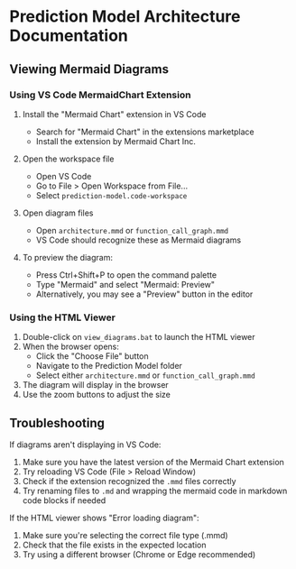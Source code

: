 # Prediction Model Architecture Documentation

## Viewing Mermaid Diagrams

### Using VS Code MermaidChart Extension

1. Install the "Mermaid Chart" extension in VS Code
   - Search for "Mermaid Chart" in the extensions marketplace
   - Install the extension by Mermaid Chart Inc.

2. Open the workspace file
   - Open VS Code
   - Go to File > Open Workspace from File...
   - Select `prediction-model.code-workspace`

3. Open diagram files
   - Open `architecture.mmd` or `function_call_graph.mmd`
   - VS Code should recognize these as Mermaid diagrams

4. To preview the diagram:
   - Press Ctrl+Shift+P to open the command palette
   - Type "Mermaid" and select "Mermaid: Preview"
   - Alternatively, you may see a "Preview" button in the editor

### Using the HTML Viewer

1. Double-click on `view_diagrams.bat` to launch the HTML viewer
2. When the browser opens:
   - Click the "Choose File" button
   - Navigate to the Prediction Model folder
   - Select either `architecture.mmd` or `function_call_graph.mmd`
3. The diagram will display in the browser
4. Use the zoom buttons to adjust the size

## Troubleshooting

If diagrams aren't displaying in VS Code:

1. Make sure you have the latest version of the Mermaid Chart extension
2. Try reloading VS Code (File > Reload Window)
3. Check if the extension recognized the `.mmd` files correctly
4. Try renaming files to `.md` and wrapping the mermaid code in markdown code blocks if needed

If the HTML viewer shows "Error loading diagram":
1. Make sure you're selecting the correct file type (.mmd)
2. Check that the file exists in the expected location
3. Try using a different browser (Chrome or Edge recommended)
